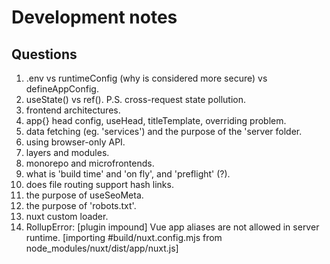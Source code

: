# Development notes

## Questions

1. .env vs runtimeConfig (why is considered more secure) vs defineAppConfig.
2. useState() vs ref(). P.S. cross-request state pollution.
3. frontend architectures.
4. app{} head config, useHead, titleTemplate, overriding problem.
5. data fetching (eg. 'services') and the purpose of the 'server folder.
6. using browser-only API.
7. layers and modules.
8. monorepo and microfrontends.
9. what is 'build time' and 'on fly', and 'preflight' (?).
10. does file routing support hash links.
11. the purpose of useSeoMeta.
12. the purpose of 'robots.txt'.
13. nuxt custom loader.
14. RollupError: [plugin impound] Vue app aliases are not allowed in server runtime. [importing #build/nuxt.config.mjs from node_modules/nuxt/dist/app/nuxt.js]
